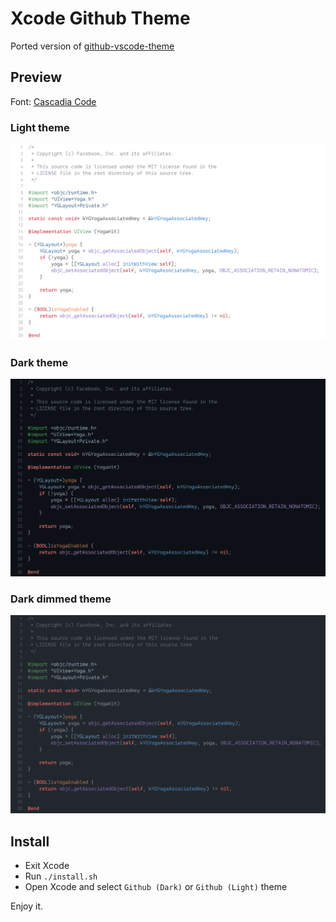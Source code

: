 # Xcode Github Theme

Ported version of [github-vscode-theme](https://marketplace.visualstudio.com/items?itemName=GitHub.github-vscode-theme)

## Preview

Font: [Cascadia Code](https://github.com/microsoft/cascadia-code)

### Light theme

![](light.png)

### Dark theme

![](dark.png)

### Dark dimmed theme

![](dark_dimmed.png)

## Install

- Exit Xcode
- Run `./install.sh`
- Open Xcode and select `Github (Dark)` or `Github (Light)` theme

Enjoy it.
